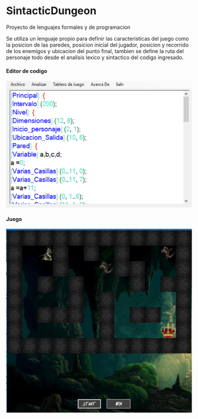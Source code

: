 # SintacticDungeon
Proyecto de lenguajes formales y de programacion

Se utiliza un lenguaje propio para definir las caracteristicas del juego como la posicion de las paredes, posicion inicial del jugador, posicion y recorrido de los enemigos y ubicacion del punto final, tambien se define la ruta del personaje todo desde el analisis lexico y sintactico del codigo ingresado.

#### Editor de codigo

![captura](/cap1.png)

#### Juego

![captura2](/cap2.png)